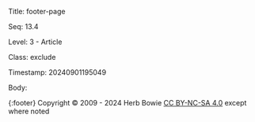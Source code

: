 Title:  footer-page

Seq:    13.4

Level:  3 - Article

Class:  exclude

Timestamp: 20240901195049

Body:

{:footer}
Copyright © 2009 - 2024 Herb Bowie [CC BY-NC-SA 4.0](https://creativecommons.org/licenses/by-nc-sa/4.0/) except where noted
